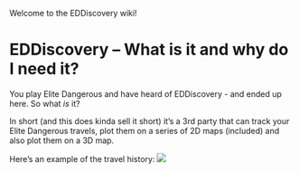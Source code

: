 Welcome to the EDDiscovery wiki!

# EDDiscovery – What is it and why do I need it? 

You play Elite Dangerous and have heard of EDDiscovery - and ended up here.  So what _is_ it?  
  
In short (and this does kinda sell it short) it’s a 3rd party that can track your Elite Dangerous travels, plot them on a series of 2D maps (included) and also plot them on a 3D map.  
  
Here’s an example of the travel history:
![](http://i.imgur.com/lRlK2EA.png)